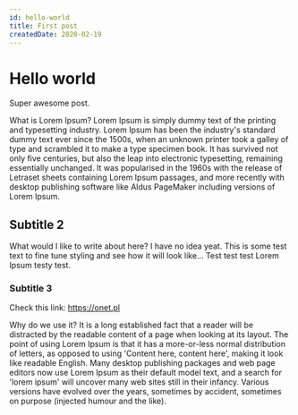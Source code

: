 ```yaml
---
id: hello-world
title: First post
createdDate: 2020-02-19
---
```


# Hello world
Super awesome post.


What is Lorem Ipsum? Lorem Ipsum is simply dummy text of the printing
and typesetting industry. Lorem Ipsum has been the industry's standard
dummy text ever since the 1500s, when an unknown printer took a galley
of type and scrambled it to make a type specimen book. It has survived
not only five centuries, but also the leap into electronic typesetting,
remaining essentially unchanged. It was popularised in the 1960s with
the release of Letraset sheets containing Lorem Ipsum passages, and more
recently with desktop publishing software like Aldus PageMaker including
versions of Lorem Ipsum.

## Subtitle 2

What would I like to write about here? I have no idea yeat.
This is some test text to fine tune styling and see how it will look like...
Test test test Lorem Ipsum testy test.

### Subtitle 3
Check this link: https://onet.pl


Why do we use it? It is a long established fact that a reader will be
distracted by the readable content of a page when looking at its layout.
The point of using Lorem Ipsum is that it has a more-or-less normal
distribution of letters, as opposed to using 'Content here, content
here', making it look like readable English. Many desktop publishing
packages and web page editors now use Lorem Ipsum as their default model
text, and a search for 'lorem ipsum' will uncover many web sites still
in their infancy. Various versions have evolved over the years,
sometimes by accident, sometimes on purpose (injected humour and the
like).
